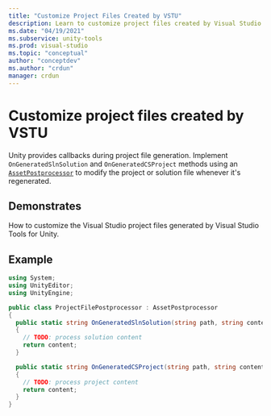 ```yaml
---
title: "Customize Project Files Created by VSTU"
description: Learn to customize project files created by Visual Studio Tools for Unity (VSTU). Review a C# code example.
ms.date: "04/19/2021"
ms.subservice: unity-tools
ms.prod: visual-studio
ms.topic: "conceptual"
author: "conceptdev"
ms.author: "crdun"
manager: crdun
---
```

# Customize project files created by VSTU
Unity provides callbacks during project file generation. Implement `OnGeneratedSlnSolution` and `OnGeneratedCSProject` methods using an [`AssetPostprocessor`](https://docs.unity3d.com/ScriptReference/AssetPostprocessor.html) to modify the project or solution file whenever it's regenerated.

## Demonstrates
How to customize the Visual Studio project files generated by Visual Studio Tools for Unity.

## Example

```csharp
using System;
using UnityEditor;
using UnityEngine;

public class ProjectFilePostprocessor : AssetPostprocessor
{
  public static string OnGeneratedSlnSolution(string path, string content)
  {
    // TODO: process solution content
    return content;
  }

  public static string OnGeneratedCSProject(string path, string content)
  {
    // TODO: process project content
    return content;
  }
}
```
